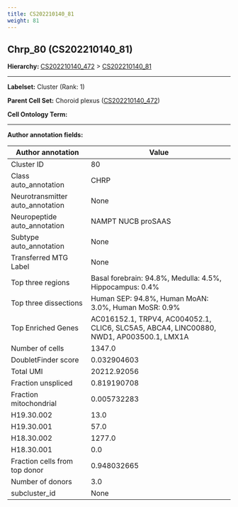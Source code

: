 ```yaml
---
title: CS202210140_81
weight: 81
---
```

## Chrp_80 (CS202210140_81)
<b>Hierarchy: </b>
[CS202210140_472](../CS202210140_472) >
[CS202210140_81](../CS202210140_81)

---


**Labelset:** Cluster (Rank: 1)

**Parent Cell Set:** Choroid plexus ([CS202210140_472](../CS202210140_472))



**Cell Ontology Term:** 

[MARKER GENES.]: #


---

[TRANSFERRED ANNOTATIONS.]: #


[AUTHOR ANNOTATION FIELDS.]: #


**Author annotation fields:**

| Author annotation | Value |
|-------------------|-------|
|Cluster ID|80|
|Class auto_annotation|CHRP|
|Neurotransmitter auto_annotation|None|
|Neuropeptide auto_annotation|NAMPT NUCB proSAAS|
|Subtype auto_annotation|None|
|Transferred MTG Label|None|
|Top three regions|Basal forebrain: 94.8%, Medulla: 4.5%, Hippocampus: 0.4%|
|Top three dissections|Human SEP: 94.8%, Human MoAN: 3.0%, Human MoSR: 0.9%|
|Top Enriched Genes|AC016152.1, TRPV4, AC004052.1, CLIC6, SLC5A5, ABCA4, LINC00880, NWD1, AP003500.1, LMX1A|
|Number of cells|1347.0|
|DoubletFinder score|0.032904603|
|Total UMI|20212.92056|
|Fraction unspliced|0.819190708|
|Fraction mitochondrial|0.005732283|
|H19.30.002|13.0|
|H19.30.001|57.0|
|H18.30.002|1277.0|
|H18.30.001|0.0|
|Fraction cells from top donor|0.948032665|
|Number of donors|3.0|
|subcluster_id|None|
